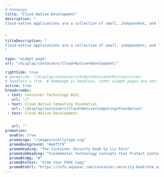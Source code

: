 ```yaml
---
# Homepage
title: "Cloud Native Development"
description: "
Cloud-native applications are a collection of small, independent, and loosely coupled services. Cloud-native app development is a way to speed up how you build new applications, optimize existing ones, and connect them all together. Its goal is to deliver apps users want at the pace a business needs. This page gather resources about cloud native applications development and best practices.


"
titleDescription: "
Cloud-native applications are a collection of small, independent, and loosely coupled services. Cloud-native app development is a way to speed up how you build new applications, optimize existing ones, and connect them all together. Its goal is to deliver apps users want at the pace a business needs. This page gather resources about cloud native applications development and best practices.
" 

type: "widget_page"
url: "/display/containers/Cloud+Native+Development/" 

rightSide: true 
# permalink: "/display/containers/Kubernetes+and+Microservices"
# headless = true  # Homepage is headless, other widget pages are not.
active: true
breadcrumbs:
 - text: Container Technology Wiki
   url: "/"
 - text: Cloud Native Computing Foundation
   url: "/display/containers/Cloud+Native+Computing+Foundation"
 - text: Cloud Native Development


   url: ""
promotion:
  enable: true
  promoLogo: "/images/orellylogo.svg"
  promoBackground: "#e8f5f9"
  promoHeading: "The Container Security book by Liz Rice"
  promoSubHeading: "Fundamental Technology Concepts that Protect Containerized Applications"
  promoBtnBg: "#"
  promoBtnText: "Grab Your FREE Copy"
  promoBtnUrl: "https://info.aquasec.com/container-security-book?utm_source=wiki"
---
```


